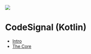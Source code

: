 <a href="https://www.instagram.com/9_Tay"><img src="https://img.shields.io/badge/instagram-%23E4415F?style=flat&logo=instagram&logoColor=white"/></a>
# CodeSignal (Kotlin)

* [Intro](Intro)
* [The Core](The%20Core)